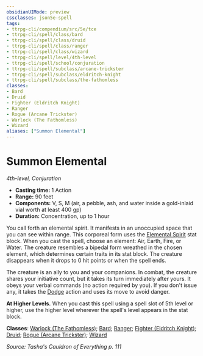 ```yaml
---
obsidianUIMode: preview
cssclasses: json5e-spell
tags:
- ttrpg-cli/compendium/src/5e/tce
- ttrpg-cli/spell/class/bard
- ttrpg-cli/spell/class/druid
- ttrpg-cli/spell/class/ranger
- ttrpg-cli/spell/class/wizard
- ttrpg-cli/spell/level/4th-level
- ttrpg-cli/spell/school/conjuration
- ttrpg-cli/spell/subclass/arcane-trickster
- ttrpg-cli/spell/subclass/eldritch-knight
- ttrpg-cli/spell/subclass/the-fathomless
classes:
- Bard
- Druid
- Fighter (Eldritch Knight)
- Ranger
- Rogue (Arcane Trickster)
- Warlock (The Fathomless)
- Wizard
aliases: ["Summon Elemental"]
---
```

# Summon Elemental
*4th-level, Conjuration*  


- **Casting time:** 1 Action
- **Range:** 90 feet
- **Components:** V, S, M (air, a pebble, ash, and water inside a gold-inlaid vial worth at least 400 gp)
- **Duration:** Concentration, up to 1 hour

You call forth an elemental spirit. It manifests in an unoccupied space that you can see within range. This corporeal form uses the [Elemental Spirit](3-Mechanics/CLI/bestiary/elemental/elemental-spirit-tce.md) stat block. When you cast the spell, choose an element: Air, Earth, Fire, or Water. The creature resembles a bipedal form wreathed in the chosen element, which determines certain traits in its stat block. The creature disappears when it drops to 0 hit points or when the spell ends.

The creature is an ally to you and your companions. In combat, the creature shares your initiative count, but it takes its turn immediately after yours. It obeys your verbal commands (no action required by you). If you don't issue any, it takes the [Dodge](3-Mechanics/CLI/rules/actions.md#Dodge) action and uses its move to avoid danger.

**At Higher Levels.** When you cast this spell using a spell slot of 5th level or higher, use the higher level wherever the spell's level appears in the stat block.

**Classes**: [Warlock (The Fathomless)](3-Mechanics/CLI/lists/list-spells-classes-warlock-the-fathomless-tce.md "subclass=TCE"); [Bard](3-Mechanics/CLI/lists/list-spells-classes-bard.md); [Ranger](3-Mechanics/CLI/lists/list-spells-classes-ranger.md); [Fighter (Eldritch Knight)](3-Mechanics/CLI/lists/list-spells-classes-fighter-eldritch-knight.md); [Druid](3-Mechanics/CLI/lists/list-spells-classes-druid.md); [Rogue (Arcane Trickster)](3-Mechanics/CLI/lists/list-spells-classes-rogue-arcane-trickster.md); [Wizard](3-Mechanics/CLI/lists/list-spells-classes-wizard.md)

*Source: Tasha's Cauldron of Everything p. 111*